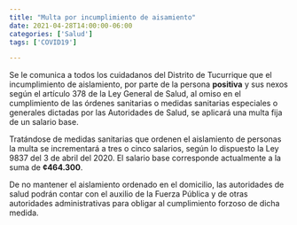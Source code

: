 ```yaml
---
title: "Multa por incumplimiento de aisamiento"
date: 2021-04-28T14:00:00-06:00
categories: ['Salud']
tags: ['COVID19']

---
```


Se le comunica a todos los cuidadanos del Distrito de Tucurrique que el incumplimiento de aislamiento, por parte de la persona **positiva** y sus nexos según el artículo 378 de la Ley General de Salud, al omiso en el cumplimiento de las órdenes sanitarias o medidas sanitarias especiales o generales dictadas por las Autoridades de Salud, se aplicará una multa fija de un salario base.

Tratándose de medidas sanitarias que ordenen el aislamiento de personas la multa se incrementará a tres o cinco salarios, según lo dispuesto la Ley 9837 del 3 de abril del 2020. El salario base corresponde actualmente a la suma de **¢464.300**.

De no mantener el aislamiento ordenado en el domicilio, las autoridades de salud podrán contar con el auxilio de la Fuerza Pública y de otras autoridades administrativas para obligar al cumplimiento forzoso de dicha medida.